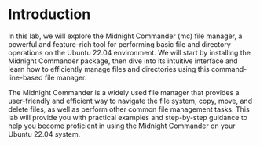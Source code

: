 # Introduction

In this lab, we will explore the Midnight Commander (mc) file manager, a powerful and feature-rich tool for performing basic file and directory operations on the Ubuntu 22.04 environment. We will start by installing the Midnight Commander package, then dive into its intuitive interface and learn how to efficiently manage files and directories using this command-line-based file manager.

The Midnight Commander is a widely used file manager that provides a user-friendly and efficient way to navigate the file system, copy, move, and delete files, as well as perform other common file management tasks. This lab will provide you with practical examples and step-by-step guidance to help you become proficient in using the Midnight Commander on your Ubuntu 22.04 system.
